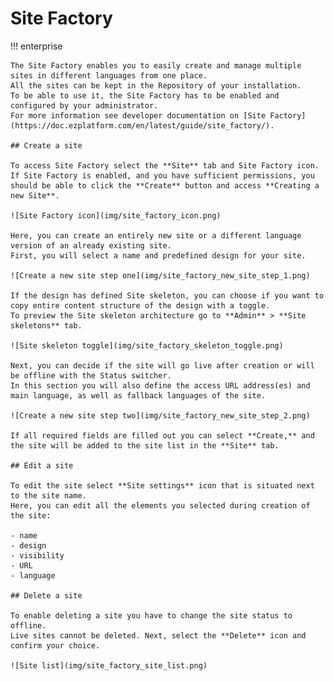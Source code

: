 # Site Factory

!!! enterprise

    The Site Factory enables you to easily create and manage multiple sites in different languages from one place.
    All the sites can be kept in the Repository of your installation.
    To be able to use it, the Site Factory has to be enabled and configured by your administrator.
    For more information see developer documentation on [Site Factory](https://doc.ezplatform.com/en/latest/guide/site_factory/).
    
    ## Create a site
    
    To access Site Factory select the **Site** tab and Site Factory icon.
    If Site Factory is enabled, and you have sufficient permissions, you should be able to click the **Create** button and access **Creating a new Site**.
    
    ![Site Factory icon](img/site_factory_icon.png)
    
    Here, you can create an entirely new site or a different language version of an already existing site.
    First, you will select a name and predefined design for your site.
    
    ![Create a new site step one](img/site_factory_new_site_step_1.png)
    
    If the design has defined Site skeleton, you can choose if you want to copy entire content structure of the design with a toggle.
    To preview the Site skeleton architecture go to **Admin** > **Site skeletons** tab.
    
    ![Site skeleton toggle](img/site_factory_skeleton_toggle.png)
    
    Next, you can decide if the site will go live after creation or will be offline with the Status switcher.
    In this section you will also define the access URL address(es) and main language, as well as fallback languages of the site.
    
    ![Create a new site step two](img/site_factory_new_site_step_2.png)
    
    If all required fields are filled out you can select **Create,** and the site will be added to the site list in the **Site** tab.
    
    ## Edit a site
    
    To edit the site select **Site settings** icon that is situated next to the site name.
    Here, you can edit all the elements you selected during creation of the site:
    
    - name
    - design
    - visibility
    - URL
    - language
    
    ## Delete a site
    
    To enable deleting a site you have to change the site status to offline.
    Live sites cannot be deleted. Next, select the **Delete** icon and confirm your choice.
    
    ![Site list](img/site_factory_site_list.png)
